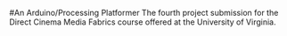#An Arduino/Processing Platformer
The fourth project submission for the Direct Cinema Media Fabrics course offered at the University of Virginia.
